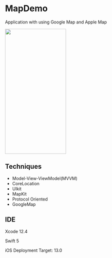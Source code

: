 # MapDemo
Application with using Google Map and Apple Map

<img src = "https://github.com/jphong1111/MapDemo/blob/master/GithubImages/map.gif" width = "200" height = "410" />

## Techniques
- Model-View-ViewModel(MVVM)
- CoreLocation
- UIkit
- MapKit
- Protocol Oriented
- GoogleMap

## IDE

Xcode 12.4

Swift 5

iOS Deployment Target: 13.0
